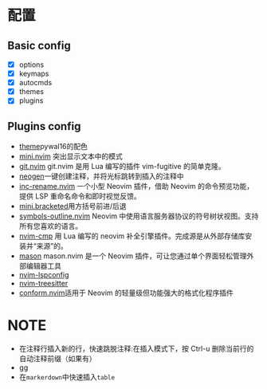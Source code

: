 # 配置

## Basic config
- [x] options
- [x] keymaps
- [x] autocmds 
- [x] themes
- [x] plugins

## Plugins config
- [theme](https://github.com/uZer/pywal16.nvim)pywal16的配色
- [mini.nvim](https://github.com/echasnovski/mini.hipatterns) 突出显示文本中的模式
- [git.nvim](https://github.com/dinhhuy258/git.nvim) git.nvim 是用 Lua 编写的插件 vim-fugitive 的简单克隆。
- [neogen](https://github.com/danymat/neogen)一键创建注释，并将光标跳转到插入的注释中
- [inc-rename.nvim](https://github.com/smjonas/inc-rename.nvim) 一个小型 Neovim 插件，借助 Neovim 的命令预览功能，提供 LSP 重命名命令和即时视觉反馈。
- [mini.bracketed](https://github.com/echasnovski/mini.bracketed)用方括号前进/后退
- [symbols-outline.nvim](https://github.com/simrat39/symbols-outline.nvim) Neovim 中使用语言服务器协议的符号树状视图。支持所有您喜欢的语言。
- [nvim-cmp](https://github.com/hrsh7th/nvim-cmp?tab=readme-ov-file#nvim-cmp) 用 Lua 编写的 neovim 补全引擎插件。完成源是从外部存储库安装并“来源”的。
- [mason](https://github.com/williamboman/mason.nvim) mason.nvim 是一个 Neovim 插件，可让您通过单个界面轻松管理外部编辑器工具
- [nvim-lspconfig](https://github.com/neovim/nvim-lspconfig) 
- [nvim-treesitter](https://github.com/nvim-treesitter/nvim-treesitter)
- [conform.nvim](https://github.com/stevearc/conform.nvim)适用于 Neovim 的轻量级但功能强大的格式化程序插件

# NOTE
-  在注释行插入新的行，快速跳脱注释:在插入模式下，按 Ctrl-u 删除当前行的自动注释前缀（如果有）
-  gg
-  在`markerdown`中快速插入`table`

